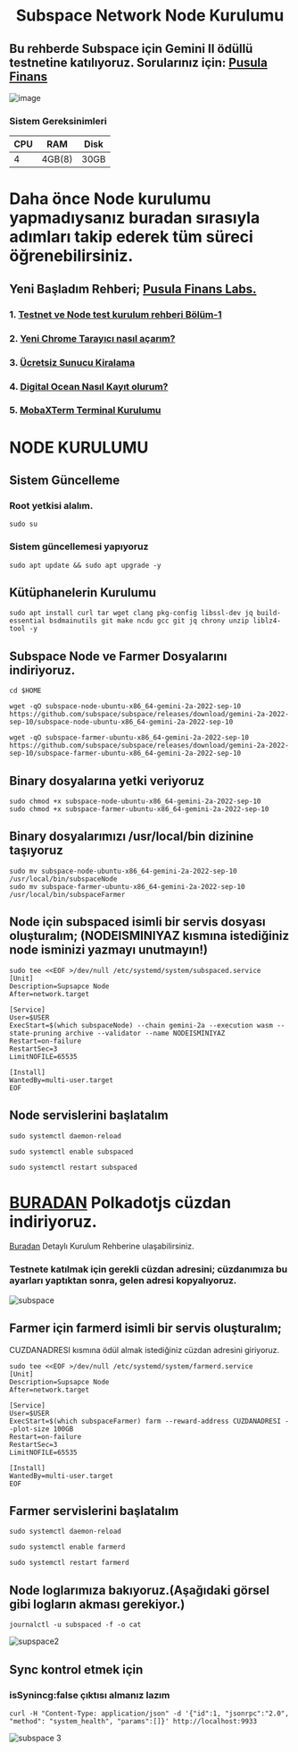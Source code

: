 # <h1 align="center">Subspace Network Node Kurulumu

  ## Bu rehberde Subspace için Gemini II ödüllü testnetine katılıyoruz. Sorularınız için: [Pusula Finans](https://t.me/pusulafinans)
  
 ![image](https://user-images.githubusercontent.com/107190154/191179355-ac1b6ff1-095b-4937-8f2c-8578c0774345.gif)

### Sistem Gereksinimleri 

|CPU | RAM  | Disk  | 
|----|------|----------|
|   4| 4GB(8)  | 30GB     |
  
  
 
  # Daha önce Node kurulumu yapmadıysanız buradan sırasıyla adımları takip ederek tüm süreci öğrenebilirsiniz.
  ## Yeni Başladım Rehberi; [Pusula Finans Labs.](https://www.labs.pusulafinans.com/category/rehber/)
  ### 1. [Testnet ve Node test kurulum rehberi Bölüm-1](https://www.labs.pusulafinans.com/2022/08/23/testnet-ve-node-kurulum-rehberi/)
  ### 2. [Yeni Chrome Tarayıcı nasıl açarım?](https://www.labs.pusulafinans.com/2022/08/23/yeni-chrome-tarayici-nasil-acarim/)
  ### 3. [Ücretsiz Sunucu Kiralama](https://www.labs.pusulafinans.com/2022/08/23/nasil-ucretsiz-sunucu-kiralarim/)
  ### 4. [Digital Ocean Nasıl Kayıt olurum?](https://www.labs.pusulafinans.com/2022/08/23/digital-oceana-nasil-kayit-olabilirim/)
  ### 5. [MobaXTerm Terminal Kurulumu](https://www.labs.pusulafinans.com/2022/08/23/mobaxterm-terminal-kurulumu/)
  
  # NODE KURULUMU
  
  ## Sistem Güncelleme
  
  ### Root yetkisi alalım.
  ```
  sudo su
  ```
  
   ### Sistem güncellemesi yapıyoruz
  ```
  sudo apt update && sudo apt upgrade -y
  ```
  
  ## Kütüphanelerin Kurulumu
   ```
  sudo apt install curl tar wget clang pkg-config libssl-dev jq build-essential bsdmainutils git make ncdu gcc git jq chrony unzip liblz4-tool -y
  ```
  ## Subspace Node ve Farmer Dosyalarını indiriyoruz.
  ```
  cd $HOME
  ```
  ```
  wget -qO subspace-node-ubuntu-x86_64-gemini-2a-2022-sep-10 https://github.com/subspace/subspace/releases/download/gemini-2a-2022-sep-10/subspace-node-ubuntu-x86_64-gemini-2a-2022-sep-10
  ```
  ```
  wget -qO subspace-farmer-ubuntu-x86_64-gemini-2a-2022-sep-10 https://github.com/subspace/subspace/releases/download/gemini-2a-2022-sep-10/subspace-farmer-ubuntu-x86_64-gemini-2a-2022-sep-10
  ```
   ## Binary dosyalarına yetki veriyoruz
  ```
  sudo chmod +x subspace-node-ubuntu-x86_64-gemini-2a-2022-sep-10
  sudo chmod +x subspace-farmer-ubuntu-x86_64-gemini-2a-2022-sep-10
  ```
  
  ## Binary dosyalarımızı /usr/local/bin dizinine taşıyoruz
  ```
sudo mv subspace-node-ubuntu-x86_64-gemini-2a-2022-sep-10 /usr/local/bin/subspaceNode
sudo mv subspace-farmer-ubuntu-x86_64-gemini-2a-2022-sep-10 /usr/local/bin/subspaceFarmer
  ```  
##  Node için subspaced isimli bir servis dosyası oluşturalım; (NODEISMINIYAZ kısmına istediğiniz node isminizi yazmayı unutmayın!)
```
sudo tee <<EOF >/dev/null /etc/systemd/system/subspaced.service
[Unit]
Description=Supsapce Node
After=network.target

[Service]
User=$USER
ExecStart=$(which subspaceNode) --chain gemini-2a --execution wasm --state-pruning archive --validator --name NODEISMINIYAZ
Restart=on-failure
RestartSec=3
LimitNOFILE=65535

[Install]
WantedBy=multi-user.target
EOF
  ``` 
  
 ## Node servislerini başlatalım
  ```
  sudo systemctl daemon-reload
  ```
  ```
  sudo systemctl enable subspaced
  ```
  ```
  sudo systemctl restart subspaced
  ```
# [BURADAN](https://chrome.google.com/webstore/detail/polkadot%7Bjs%7D-extension/mopnmbcafieddcagagdcbnhejhlodfdd) Polkadotjs cüzdan indiriyoruz.

[Buradan](https://www.pusulafinans.com/polkadot-cuzdan-nasil-olusturulur/) Detaylı Kurulum Rehberine ulaşabilirsiniz.

### Testnete katılmak için gerekli cüzdan adresini; cüzdanımıza bu ayarları yaptıktan sonra, gelen adresi kopyalıyoruz.

![subspace](https://user-images.githubusercontent.com/111747226/191375431-d800f3ac-a361-4ac3-8416-518cf43cc652.png)

  ## Farmer için farmerd isimli bir servis oluşturalım;
  
  CUZDANADRESI kısmına ödül almak istediğiniz cüzdan adresini giriyoruz.

  ```
  sudo tee <<EOF >/dev/null /etc/systemd/system/farmerd.service
[Unit]
Description=Supsapce Node
After=network.target

[Service]
User=$USER
ExecStart=$(which subspaceFarmer) farm --reward-address CUZDANADRESI --plot-size 100GB
Restart=on-failure
RestartSec=3
LimitNOFILE=65535

[Install]
WantedBy=multi-user.target
EOF
  ```
 ## Farmer servislerini başlatalım
  ```
  sudo systemctl daemon-reload
  ```
  ```
  sudo systemctl enable farmerd
  ```
  ```
  sudo systemctl restart farmerd
  ```  
## Node loglarımıza bakıyoruz.(Aşağıdaki görsel gibi logların akması gerekiyor.)
  ```
 journalctl -u subspaced -f -o cat
  ```  

![supspace2](https://user-images.githubusercontent.com/111747226/191376523-09d78401-83d8-46d1-9344-924344208f73.png)
  
## Sync kontrol etmek için 
  ### isSynincg:false çıktısı almanız lazım
  ```
 curl -H "Content-Type: application/json" -d '{"id":1, "jsonrpc":"2.0", "method": "system_health", "params":[]}' http://localhost:9933
  ```   
![subspace 3](https://user-images.githubusercontent.com/111747226/191377150-74d43064-261d-4bf4-bb70-8bd8b6cf298b.png)
  
  
 
 
